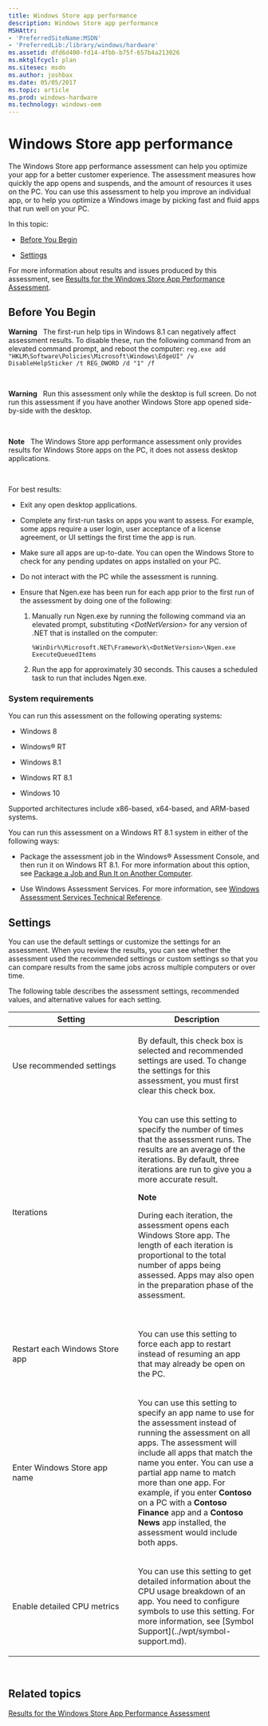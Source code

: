 ```yaml
---
title: Windows Store app performance
description: Windows Store app performance
MSHAttr:
- 'PreferredSiteName:MSDN'
- 'PreferredLib:/library/windows/hardware'
ms.assetid: dfd6d400-fd14-4fbb-b75f-657b4a213026
ms.mktglfcycl: plan
ms.sitesec: msdn
ms.author: joshbax
ms.date: 05/05/2017
ms.topic: article
ms.prod: windows-hardware
ms.technology: windows-oem
---
```


# Windows Store app performance


The Windows Store app performance assessment can help you optimize your app for a better customer experience. The assessment measures how quickly the app opens and suspends, and the amount of resources it uses on the PC. You can use this assessment to help you improve an individual app, or to help you optimize a Windows image by picking fast and fluid apps that run well on your PC.

In this topic:

-   [Before You Begin](#bkmk-begin)

-   [Settings](#bkmk-settings)

For more information about results and issues produced by this assessment, see [Results for the Windows Store App Performance Assessment](results-for-the-windows-store-app-performance-assessment.md).

## <a href="" id="bkmk-begin"></a>Before You Begin


**Warning**  
The first-run help tips in Windows 8.1 can negatively affect assessment results. To disable these, run the following command from an elevated command prompt, and reboot the computer: `reg.exe add "HKLM\Software\Policies\Microsoft\Windows\EdgeUI" /v DisableHelpSticker /t REG_DWORD /d "1" /f`

 

**Warning**  
Run this assessment only while the desktop is full screen. Do not run this assessment if you have another Windows Store app opened side-by-side with the desktop.

 

**Note**  
The Windows Store app performance assessment only provides results for Windows Store apps on the PC, it does not assess desktop applications.

 

For best results:

-   Exit any open desktop applications.

-   Complete any first-run tasks on apps you want to assess. For example, some apps require a user login, user acceptance of a license agreement, or UI settings the first time the app is run.

-   Make sure all apps are up-to-date. You can open the Windows Store to check for any pending updates on apps installed on your PC.

-   Do not interact with the PC while the assessment is running.

-   Ensure that Ngen.exe has been run for each app prior to the first run of the assessment by doing one of the following:

    1.  Manually run Ngen.exe by running the following command via an elevated prompt, substituting *&lt;DotNetVersion&gt;* for any version of .NET that is installed on the computer:

        `%WinDir%\Microsoft.NET\Framework\<DotNetVersion>\Ngen.exe ExecuteQueuedItems`

    2.  Run the app for approximately 30 seconds. This causes a scheduled task to run that includes Ngen.exe.

### System requirements

You can run this assessment on the following operating systems:

-   Windows 8

-   Windows® RT

-   Windows 8.1

-   Windows RT 8.1

-   Windows 10

Supported architectures include x86-based, x64-based, and ARM-based systems.

You can run this assessment on a Windows RT 8.1 system in either of the following ways:

-   Package the assessment job in the Windows® Assessment Console, and then run it on Windows RT 8.1. For more information about this option, see [Package a Job and Run It on Another Computer](package-a-job-and-run-it-on-another-computer.md).

-   Use Windows Assessment Services. For more information, see [Windows Assessment Services Technical Reference](http://go.microsoft.com/fwlink/?LinkId=215628).

## <a href="" id="bkmk-settings"></a>Settings


You can use the default settings or customize the settings for an assessment. When you review the results, you can see whether the assessment used the recommended settings or custom settings so that you can compare results from the same jobs across multiple computers or over time.

The following table describes the assessment settings, recommended values, and alternative values for each setting.

<table>
<colgroup>
<col width="50%" />
<col width="50%" />
</colgroup>
<thead>
<tr class="header">
<th>Setting</th>
<th>Description</th>
</tr>
</thead>
<tbody>
<tr class="odd">
<td><p>Use recommended settings</p></td>
<td><p>By default, this check box is selected and recommended settings are used. To change the settings for this assessment, you must first clear this check box.</p></td>
</tr>
<tr class="even">
<td><p>Iterations</p></td>
<td><p>You can use this setting to specify the number of times that the assessment runs. The results are an average of the iterations. By default, three iterations are run to give you a more accurate result.</p>
<div class="alert">
<strong>Note</strong>  
<p>During each iteration, the assessment opens each Windows Store app. The length of each iteration is proportional to the total number of apps being assessed. Apps may also open in the preparation phase of the assessment.</p>
</div>
<div>
 
</div></td>
</tr>
<tr class="odd">
<td><p>Restart each Windows Store app</p></td>
<td><p>You can use this setting to force each app to restart instead of resuming an app that may already be open on the PC.</p></td>
</tr>
<tr class="even">
<td><p>Enter Windows Store app name</p></td>
<td><p>You can use this setting to specify an app name to use for the assessment instead of running the assessment on all apps. The assessment will include all apps that match the name you enter. You can use a partial app name to match more than one app. For example, if you enter <strong>Contoso</strong> on a PC with a <strong>Contoso Finance</strong> app and a <strong>Contoso News</strong> app installed, the assessment would include both apps.</p></td>
</tr>
<tr class="odd">
<td><p>Enable detailed CPU metrics</p></td>
<td><p>You can use this setting to get detailed information about the CPU usage breakdown of an app. You need to configure symbols to use this setting. For more information, see [Symbol Support](../wpt/symbol-support.md).</p></td>
</tr>
</tbody>
</table>

 

## Related topics


[Results for the Windows Store App Performance Assessment](results-for-the-windows-store-app-performance-assessment.md)

 

 







